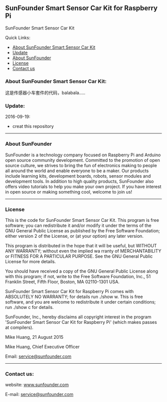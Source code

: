 ## SunFounder Smart Sensor Car Kit for Raspberry Pi
SunFounder Smart Sensor Car Kit

Quick Links:

 * [About SunFounder Smart Sensor Car Kit](#about_this_thing)
 * [Update](#update)
 * [About SunFounder](#about_sunfounder)
 * [License](#license)
 * [Contact us](#contact_us)

<a id="about_this_thing"></a>
### About SunFounder Smart Sensor Car Kit:
这是传感器小车套件的代码，balabala.....

<a id="update"></a>
### Update:
2016-09-19:
 - creat this repository


----------------------------------------------
<a id="about_sunfounder"></a>
### About SunFounder
SunFounder is a technology company focused on Raspberry Pi and Arduino open source community development. Committed to the promotion of open source culture, we strives to bring the fun of electronics making to people all around the world and enable everyone to be a maker. Our products include learning kits, development boards, robots, sensor modules and development tools. In addition to high quality products, SunFounder also offers video tutorials to help you make your own project. If you have interest in open source or making something cool, welcome to join us!

----------------------------------------------
<a id="license"></a>
### License
This is the code for SunFounder Smart Sensor Car Kit.
This program is free software; you can redistribute it and/or modify it under the terms of the GNU General Public License as published by the Free Software Foundation; either version 2 of the License, or (at your option) any later version.

This program is distributed in the hope that it will be useful, but WITHOUT ANY WARRANTY; without even the implied wa rranty of MERCHANTABILITY or FITNESS FOR A PARTICULAR PURPOSE. See the GNU General Public License for more details.

You should have received a copy of the GNU General Public License along with this program; if not, write to the Free Software Foundation, Inc., 51 Franklin Street, Fifth Floor, Boston, MA 02110-1301 USA.

SunFounder Smart Sensor Car Kit for Raspberry Pi comes with ABSOLUTELY NO WARRANTY; for details run ./show w. This is free software, and you are welcome to redistribute it under certain conditions; run ./show c for details.

SunFounder, Inc., hereby disclaims all copyright interest in the program 'SunFounder Smart Sensor Car Kit for Raspberry Pi' (which makes passes at compilers).

Mike Huang, 21 August 2015

Mike Huang, Chief Executive Officer

Email: service@sunfounder.com

----------------------------------------------
<a id="contact_us"></a>
### Contact us:
website:
	www.sunfounder.com

E-mail:
	service@sunfounder.com
